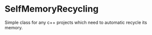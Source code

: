 # SelfMemoryRecycling
Simple class for any c++ projects which need to automatic recycle its memory.
